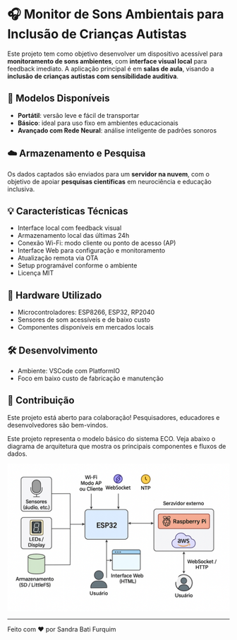 # 🎧 Monitor de Sons Ambientais para Inclusão de Crianças Autistas

Este projeto tem como objetivo desenvolver um dispositivo acessível para **monitoramento de sons ambientes**, com **interface visual local** para feedback imediato. A aplicação principal é em **salas de aula**, visando a **inclusão de crianças autistas com sensibilidade auditiva**.

## 🧠 Modelos Disponíveis

- **Portátil**: versão leve e fácil de transportar
- **Básico**: ideal para uso fixo em ambientes educacionais
- **Avançado com Rede Neural**: análise inteligente de padrões sonoros

## ☁️ Armazenamento e Pesquisa

Os dados captados são enviados para um **servidor na nuvem**, com o objetivo de apoiar **pesquisas científicas** em neurociência e educação inclusiva.

## 💡 Características Técnicas

- Interface local com feedback visual
- Armazenamento local das últimas 24h
- Conexão Wi-Fi: modo cliente ou ponto de acesso (AP)
- Interface Web para configuração e monitoramento
- Atualização remota via OTA
- Setup programável conforme o ambiente
- Licença MIT

## 🔧 Hardware Utilizado

- Microcontroladores: ESP8266, ESP32, RP2040
- Sensores de som acessíveis e de baixo custo
- Componentes disponíveis em mercados locais

## 🛠️ Desenvolvimento

- Ambiente: VSCode com PlatformIO
- Foco em baixo custo de fabricação e manutenção

## 🤝 Contribuição

Este projeto está aberto para colaboração! Pesquisadores, educadores e desenvolvedores são bem-vindos.



Este projeto representa o modelo básico do sistema ECO. Veja abaixo o diagrama de arquitetura que mostra os principais componentes e fluxos de dados.

![Diagrama de Arquitetura](img/visual_diag.png)

---

Feito com ❤️ por Sandra Bati Furquim
